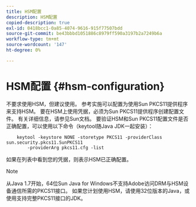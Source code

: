 ```yaml
---
title: HSM配置
description: HSM配置
copied-description: true
exl-id: 0418bcc1-0a85-4074-9616-915f77507bdd
source-git-commit: be43bbbd1051886c8979ff590a3197b2a7249b6a
workflow-type: tm+mt
source-wordcount: '147'
ht-degree: 0%

---
```


# HSM配置 {#hsm-configuration}

不要求使用HSM，但建议使用。 参考实施可以配置为使用Sun PKCS11提供程序来支持HSM。 要在HSM上使用凭据，必须为Sun PKCS11提供程序创建配置文件。 有关详细信息，请参见Sun文档。 要验证HSM和Sun PKCS11配置文件是否正确配置，可以使用以下命令（keytool随Java JDK一起安装）：

```
    keytool -keystore NONE -storetype PKCS11 -providerClass sun.security.pkcs11.SunPKCS11 
        -providerArg pkcs11.cfg -list
```

如果在列表中看到您的凭据，则表示HSM已正确配置。

>[!NOTE]
>
>从Java 1.7开始，64位Sun Java for Windows不支持Adobe访问DRM与HSM设备通信所需的PKCS11接口。 如果您计划使用HSM，请使用32位版本的Java，或使用支持完整PKCS11接口的JDK。
